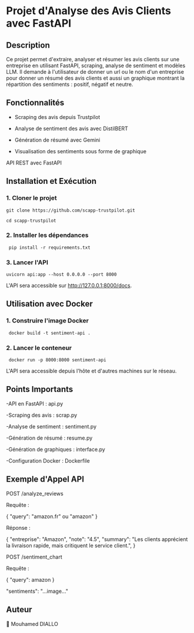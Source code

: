 # Projet d'Analyse des Avis Clients avec FastAPI

## Description

Ce projet permet d'extraire, analyser et résumer les avis clients sur une entreprise en utilisant FastAPI, scraping, analyse de sentiment et modèles LLM.
Il demande à l'utilisateur de donner un url ou le nom d'un entreprise pour donner un résumé des avis clients et aussi un graphique montrant la répartition des sentiments : positif, négatif et neutre.

## Fonctionnalités

- Scraping des avis depuis Trustpilot

- Analyse de sentiment des avis avec DistilBERT

- Génération de résumé avec Gemini

- Visualisation des sentiments sous forme de graphique

API REST avec FastAPI

## Installation et Exécution

### 1. Cloner le projet

`git clone https://github.com/scapp-trustpilot.git`

`cd scapp-trustpilot`

### 2. Installer les dépendances

` pip install -r requirements.txt`

### 3. Lancer l'API

`uvicorn api:app --host 0.0.0.0 --port 8000`

L'API sera accessible sur http://127.0.0.1:8000/docs.


## Utilisation avec Docker

### 1. Construire l'image Docker

` docker build -t sentiment-api .`

### 2. Lancer le conteneur

` docker run -p 8000:8000 sentiment-api`

L'API sera accessible depuis l'hôte et d'autres machines sur le réseau.

## Points Importants

-API en FastAPI : api.py

-Scraping des avis : scrap.py

-Analyse de sentiment : sentiment.py

-Génération de résumé : resume.py

-Génération de graphiques : interface.py

-Configuration Docker : Dockerfile

## Exemple d'Appel API

POST /analyze_reviews

Requête :

{
  "query": "amazon.fr" ou "amazon"
}

Réponse :

{
  "entreprise": "Amazon",
  "note": "4.5",
  "summary": "Les clients apprécient la livraison rapide, mais critiquent le service client.",
}


POST /sentiment_chart

Requête :

{
  "query": amazon
}

"sentiments": "...image..."




## Auteur

👤 Mouhamed DIALLO  

